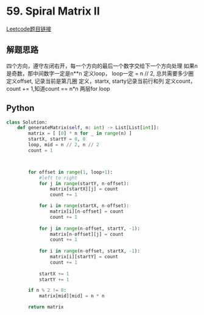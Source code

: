# 59. Spiral Matrix II
[Leetcode题目链接](https://leetcode.com/problems/spiral-matrix-ii/description/)
## 解题思路
四个方向，遵守左闭右开，每一个方向的最后一个数字交给下一个方向处理
如果n是奇数，那中间数字一定是n**n
定义loop， loop一定 = n // 2, 总共需要多少圈
定义offset, 记录当前是第几圈
定义，startx, starty记录当前行和列
定义count，count += 1,知道count == n*n
两层for loop 
## Python
```python
class Solution:
    def generateMatrix(self, n: int) -> List[List[int]]:
        matrix = [ [0] * n for _ in range(n) ]
        startX, startY = 0, 0 
        loop, mid = n // 2, n // 2
        count = 1



        for offset in range(1, loop+1):
            #left to right
            for j in range(startY, n-offset):
                matrix[startX][j] = count 
                count += 1

            for i in range(startX, n-offset):
                matrix[i][n-offset] = count 
                count += 1
            
            for j in range(n-offset, startY, -1):
                matrix[n-offset][j] = count 
                count += 1
            
            for i in range(n-offset, startX, -1):
                matrix[i][startY] = count 
                count += 1
            
            startX += 1
            startY += 1

        if n % 2 != 0:
            matrix[mid][mid] = n * n

        return matrix
```